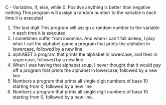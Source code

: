 C - Variables, if, else, while
0. Positive anything is better than negative nothing
This program will assign a random number to the variable n each time it is executed
1. The last digit
This program will assign a random number to the variable n each time it is executed
2. I sometimes suffer from insomnia. And when I can't fall asleep, I play what I call the alphabet game
a program that prints the alphabet in lowercase, followed by a new line.
3. alphABET
a program that prints the alphabet in lowercase, and then in uppercase, followed by a new line
4. When I was having that alphabet soup, I never thought that it would pay off
a program that prints the alphabet in lowercase, followed by a new line
5. Numbers
a program that prints all single digit numbers of base 10 starting from 0, followed by a new line
6. Numberz
a program that prints all single digit numbers of base 10 starting from 0, followed by a new line.

 
